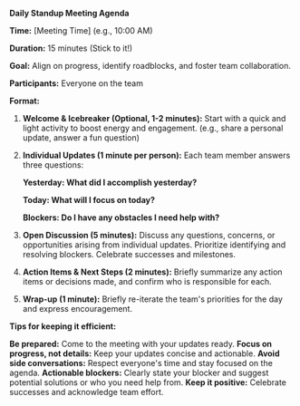 **Daily Standup Meeting Agenda**


**Time:** [Meeting Time] (e.g., 10:00 AM)

**Duration:** 15 minutes (Stick to it!)

**Goal:** Align on progress, identify roadblocks, and foster team collaboration.

**Participants:** Everyone on the team

**Format:**

1. **Welcome & Icebreaker (Optional, 1-2 minutes):** Start with a quick and light activity to boost energy and engagement. (e.g., share a personal update, answer a fun question)
2. **Individual Updates (1 minute per person):** Each team member answers three questions:

    **Yesterday: What did I accomplish yesterday?**
   
    **Today: What will I focus on today?**
   
    **Blockers: Do I have any obstacles I need help with?**

4. **Open Discussion (5 minutes):** Discuss any questions, concerns, or opportunities arising from individual updates.
    Prioritize identifying and resolving blockers.
    Celebrate successes and milestones.

5. **Action Items & Next Steps (2 minutes):** Briefly summarize any action items or decisions made, and confirm who is responsible for each.
6. **Wrap-up (1 minute):** Briefly re-iterate the team's priorities for the day and express encouragement.


**Tips for keeping it efficient:**

**Be prepared:** Come to the meeting with your updates ready.
**Focus on progress, not details:** Keep your updates concise and actionable.
**Avoid side conversations:** Respect everyone's time and stay focused on the agenda.
**Actionable blockers:** Clearly state your blocker and suggest potential solutions or who you need help from.
**Keep it positive:** Celebrate successes and acknowledge team effort.

